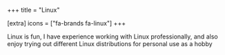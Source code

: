 +++
title = "Linux"

[extra]
icons = ["fa-brands fa-linux"]
+++

Linux is fun, I have experience working with Linux professionally, and also enjoy trying out different Linux distributions for personal use as a hobby